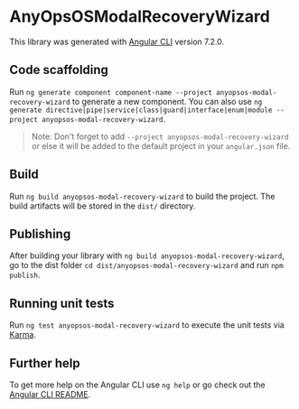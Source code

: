 # AnyOpsOSModalRecoveryWizard

This library was generated with [Angular CLI](https://github.com/angular/angular-cli) version 7.2.0.

## Code scaffolding

Run `ng generate component component-name --project anyopsos-modal-recovery-wizard` to generate a new component. You can also use `ng generate directive|pipe|service|class|guard|interface|enum|module --project anyopsos-modal-recovery-wizard`.
> Note: Don't forget to add `--project anyopsos-modal-recovery-wizard` or else it will be added to the default project in your `angular.json` file. 

## Build

Run `ng build anyopsos-modal-recovery-wizard` to build the project. The build artifacts will be stored in the `dist/` directory.

## Publishing

After building your library with `ng build anyopsos-modal-recovery-wizard`, go to the dist folder `cd dist/anyopsos-modal-recovery-wizard` and run `npm publish`.

## Running unit tests

Run `ng test anyopsos-modal-recovery-wizard` to execute the unit tests via [Karma](https://karma-runner.github.io).

## Further help

To get more help on the Angular CLI use `ng help` or go check out the [Angular CLI README](https://github.com/angular/angular-cli/blob/master/README.md).
